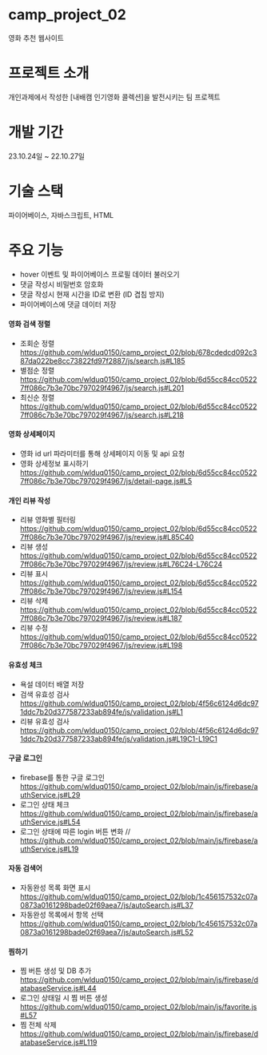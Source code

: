 # camp_project_02

영화 추천 웹사이트

# 프로젝트 소개

개인과제에서 작성한 [내배캠 인기영화 콜렉션]을 발전시키는 팀 프로젝트

# 개발 기간

23.10.24일 ~ 22.10.27일

# 기술 스택
파이어베이스, 자바스크립트, HTML 

# 주요 기능

- hover 이벤트 및 파이어베이스 프로필 데이터 불러오기
- 댓글 작성시 비밀번호 암호화
- 댓글 작성시 현재 시간을 ID로 변환 (ID 겹침 방지)
- 파이어베이스에 댓글 데이터 저장

#### 영화 검색 정렬

- 조회순 정렬 https://github.com/wlduq0150/camp_project_02/blob/678cdedcd092c387da022be8cc73822fd97f2887/js/search.js#L185
- 별점순 정렬 https://github.com/wlduq0150/camp_project_02/blob/6d55cc84cc05227ff086c7b3e70bc797029f4967/js/search.js#L201
- 최신순 정렬 https://github.com/wlduq0150/camp_project_02/blob/6d55cc84cc05227ff086c7b3e70bc797029f4967/js/search.js#L218

#### 영화 상세페이지

- 영화 id url 파라미터를 통해 상세페이지 이동 및 api 요청 
- 영화 상세정보 표시하기 https://github.com/wlduq0150/camp_project_02/blob/6d55cc84cc05227ff086c7b3e70bc797029f4967/js/detail-page.js#L5

#### 개인 리뷰 작성

- 리뷰 영화별 필터링 https://github.com/wlduq0150/camp_project_02/blob/6d55cc84cc05227ff086c7b3e70bc797029f4967/js/review.js#L85C40
- 리뷰 생성 https://github.com/wlduq0150/camp_project_02/blob/6d55cc84cc05227ff086c7b3e70bc797029f4967/js/review.js#L76C24-L76C24
- 리뷰 표시 https://github.com/wlduq0150/camp_project_02/blob/6d55cc84cc05227ff086c7b3e70bc797029f4967/js/review.js#L154
- 리뷰 삭제 https://github.com/wlduq0150/camp_project_02/blob/6d55cc84cc05227ff086c7b3e70bc797029f4967/js/review.js#L187
- 리뷰 수정 https://github.com/wlduq0150/camp_project_02/blob/6d55cc84cc05227ff086c7b3e70bc797029f4967/js/review.js#L198

#### 유효성 체크

- 욕설 데이터 배열 저장
- 검색 유효성 검사 https://github.com/wlduq0150/camp_project_02/blob/4f56c6124d6dc971ddc7b20d377587233ab894fe/js/validation.js#L1
- 리뷰 유효성 검사 https://github.com/wlduq0150/camp_project_02/blob/4f56c6124d6dc971ddc7b20d377587233ab894fe/js/validation.js#L19C1-L19C1
  
#### 구글 로그인

- firebase를 통한 구글 로그인 https://github.com/wlduq0150/camp_project_02/blob/main/js/firebase/authService.js#L29
- 로그인 상태 체크 https://github.com/wlduq0150/camp_project_02/blob/main/js/firebase/authService.js#L54
- 로그인 상태에 따른 login 버튼 변화 // https://github.com/wlduq0150/camp_project_02/blob/main/js/firebase/authService.js#L19

#### 자동 검색어

- 자동완성 목록 화면 표시 https://github.com/wlduq0150/camp_project_02/blob/1c456157532c07a0873a0161298bade02f69aea7/js/autoSearch.js#L37
- 자동완성 목록에서 항목 선택 https://github.com/wlduq0150/camp_project_02/blob/1c456157532c07a0873a0161298bade02f69aea7/js/autoSearch.js#L52

#### 찜하기

- 찜 버튼 생성 및 DB 추가 https://github.com/wlduq0150/camp_project_02/blob/main/js/firebase/databaseService.js#L44
- 로그인 상태일 시 찜 버튼 생성 https://github.com/wlduq0150/camp_project_02/blob/main/js/favorite.js#L57
- 찜 전체 삭제 https://github.com/wlduq0150/camp_project_02/blob/main/js/firebase/databaseService.js#L119
